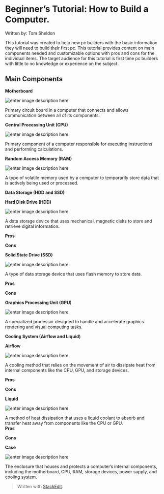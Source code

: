 <h1 id="beginners-tutorial-how-to-build-a-computer.">Beginner’s Tutorial: How to Build a Computer.</h1>
<p>Written by: Tom Sheldon</p>
<p>This tutorial was created to help new pc builders with the basic information they will need to build their first pc. This tutorial provides content on main components needed and customizable options with pros and cons for the individual items. The target audience for this tutorial is first time pc builders with little to no knowledge or experience on the subject.</p>
<h2 id="main-components">Main Components</h2>
<p><strong>Motherboard</strong></p>
<p><img src="https://th.bing.com/th/id/OIP.D_CtcNtowDoN2CFes0jCuwHaE9?w=301&amp;h=202&amp;c=7&amp;r=0&amp;o=5&amp;dpr=1.3&amp;pid=1.7" alt=" enter image description here"></p>
<p>Primary circuit board in a computer that connects and allows communication between all of its components.</p>
<p><strong>Central Processing Unit (CPU)</strong></p>
<p><img src="https://th.bing.com/th/id/OIP.xw0MzOSSESUHs4shFbgslgHaEK?rs=1&amp;pid=ImgDetMain" alt="enter image description here"></p>
<p>Primary component of a computer responsible for executing instructions and performing calculations.</p>
<p><strong>Random Access Memory (RAM)</strong></p>
<p><img src="https://th.bing.com/th/id/OIP.4sIu49DVJQsH9seSnCB5xwHaE5?w=267&amp;h=180&amp;c=7&amp;r=0&amp;o=5&amp;dpr=1.3&amp;pid=1.7" alt="enter image description here"></p>
<p>A type of volatile memory used by a computer to temporarily store data that is actively being used or processed.</p>
<p><strong>Data Storage (HDD and SSD)</strong></p>
<p><strong>Hard Disk Drive (HDD)</strong></p>
<p><img src="https://th.bing.com/th/id/OIP.Rfjrb42COY9WlSd7J2l4xAHaHa?w=189&amp;h=189&amp;c=7&amp;r=0&amp;o=5&amp;dpr=1.3&amp;pid=1.7" alt="enter image description here"></p>
<p>A data storage device that uses mechanical, magnetic disks to store and retrieve digital information.</p>
<p><strong>Pros</strong></p>
<p><strong>Cons</strong></p>
<p><strong>Solid State Drive (SSD)</strong></p>
<p><img src="https://th.bing.com/th/id/OIP.5cfSutZqyaxAuqEq2j6V5wHaE8?w=251&amp;h=180&amp;c=7&amp;r=0&amp;o=5&amp;dpr=1.3&amp;pid=1.7" alt="enter image description here"></p>
<p>A type of data storage device that uses flash memory to store data.</p>
<p><strong>Pros</strong></p>
<p><strong>Cons</strong></p>
<p><strong>Graphics Processing Unit (GPU)</strong></p>
<p><img src="https://th.bing.com/th/id/OIP.noGXfks77lqbDhS_t7QewgHaFl?w=237&amp;h=180&amp;c=7&amp;r=0&amp;o=5&amp;dpr=1.3&amp;pid=1.7" alt="enter image description here"></p>
<p>A specialized processor designed to handle and accelerate graphics rendering and visual computing tasks.</p>
<p><strong>Cooling System (Airflow and Liquid)</strong></p>
<p><strong>Airflow</strong></p>
<p><img src="https://th.bing.com/th/id/OIP.mlmTEXjelFjv2NqRSG3VpwHaHY?w=192&amp;h=191&amp;c=7&amp;r=0&amp;o=5&amp;dpr=1.3&amp;pid=1.7" alt="enter image description here"></p>
<p>A cooling method that relies on the movement of air to dissipate heat from internal components like the CPU, GPU, and storage devices.</p>
<p><strong>Pros</strong></p>
<p><strong>Cons</strong></p>
<p><strong>Liquid</strong></p>
<p><img src="https://th.bing.com/th/id/OIP.SEKNv7Wy_6YLEL8L4XiDiAHaGL?w=225&amp;h=187&amp;c=7&amp;r=0&amp;o=5&amp;dpr=1.3&amp;pid=1.7" alt="enter image description here"></p>
<p>A method of heat dissipation that uses a liquid coolant to absorb and transfer heat away from components like the CPU or GPU.<br>
<strong>Pros</strong></p>
<p><strong>Cons</strong></p>
<p><strong>Case</strong></p>
<p><img src="https://th.bing.com/th/id/OIP.UjqgiZ2q9ls_Z_OYndBdOwHaHa?w=210&amp;h=210&amp;c=7&amp;r=0&amp;o=5&amp;dpr=1.3&amp;pid=1.7" alt="enter image description here"></p>
<p>The enclosure that houses and protects a computer’s internal components, including the motherboard, CPU, RAM, storage devices, power supply, and cooling system.</p>
<blockquote>
<p>Written with <a href="https://stackedit.io/">StackEdit</a>.</p>
</blockquote>

